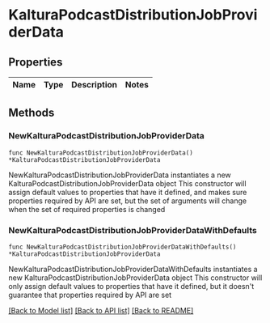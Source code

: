 # KalturaPodcastDistributionJobProviderData

## Properties

Name | Type | Description | Notes
------------ | ------------- | ------------- | -------------

## Methods

### NewKalturaPodcastDistributionJobProviderData

`func NewKalturaPodcastDistributionJobProviderData() *KalturaPodcastDistributionJobProviderData`

NewKalturaPodcastDistributionJobProviderData instantiates a new KalturaPodcastDistributionJobProviderData object
This constructor will assign default values to properties that have it defined,
and makes sure properties required by API are set, but the set of arguments
will change when the set of required properties is changed

### NewKalturaPodcastDistributionJobProviderDataWithDefaults

`func NewKalturaPodcastDistributionJobProviderDataWithDefaults() *KalturaPodcastDistributionJobProviderData`

NewKalturaPodcastDistributionJobProviderDataWithDefaults instantiates a new KalturaPodcastDistributionJobProviderData object
This constructor will only assign default values to properties that have it defined,
but it doesn't guarantee that properties required by API are set


[[Back to Model list]](../README.md#documentation-for-models) [[Back to API list]](../README.md#documentation-for-api-endpoints) [[Back to README]](../README.md)


